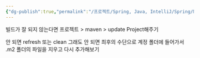 ```yaml
---
{"dg-publish":true,"permalink":"/프로젝트/Spring, Java, IntelliJ/Spring/Maven 프로젝트 빌드 안될 때/","dgPassFrontmatter":true}
---
```


빌드가 잘 되지 않는다면 프로젝트 > maven > update Project해주기

안 되면 refresh 또는 clean 그래도 안 되면 최후의 수단으로 계정 폴더에 들어가서 .m2 폴더의 파일을 지우고 다시 추가해보기